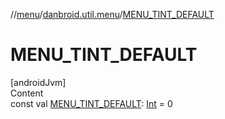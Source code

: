 //[menu](../../index.md)/[danbroid.util.menu](index.md)/[MENU_TINT_DEFAULT](-m-e-n-u_-t-i-n-t_-d-e-f-a-u-l-t.md)



# MENU_TINT_DEFAULT  
[androidJvm]  
Content  
const val [MENU_TINT_DEFAULT](-m-e-n-u_-t-i-n-t_-d-e-f-a-u-l-t.md): [Int](https://kotlinlang.org/api/latest/jvm/stdlib/kotlin/-int/index.html) = 0  



